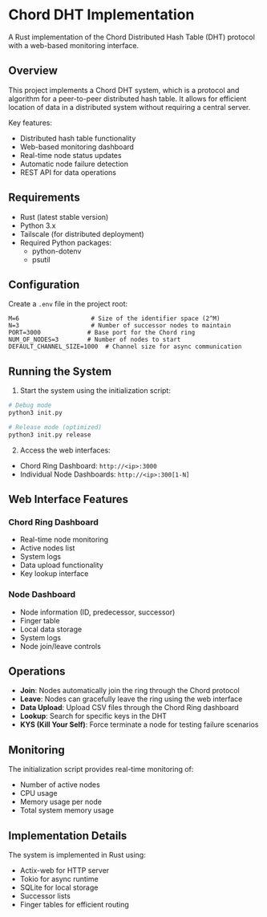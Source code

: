 # Chord DHT Implementation

A Rust implementation of the Chord Distributed Hash Table (DHT) protocol with a web-based monitoring interface.

## Overview

This project implements a Chord DHT system, which is a protocol and algorithm for a peer-to-peer distributed hash table. It allows for efficient location of data in a distributed system without requiring a central server.

Key features:
- Distributed hash table functionality
- Web-based monitoring dashboard
- Real-time node status updates
- Automatic node failure detection
- REST API for data operations

## Requirements

- Rust (latest stable version)
- Python 3.x
- Tailscale (for distributed deployment)
- Required Python packages:
  - python-dotenv
  - psutil

## Configuration

Create a `.env` file in the project root:

```env
M=6                    # Size of the identifier space (2^M)
N=3                    # Number of successor nodes to maintain
PORT=3000             # Base port for the Chord ring
NUM_OF_NODES=3        # Number of nodes to start
DEFAULT_CHANNEL_SIZE=1000  # Channel size for async communication
```

## Running the System

1. Start the system using the initialization script:

```bash
# Debug mode
python3 init.py

# Release mode (optimized)
python3 init.py release
```

2. Access the web interfaces:
- Chord Ring Dashboard: `http://<ip>:3000`
- Individual Node Dashboards: `http://<ip>:300[1-N]`

## Web Interface Features

### Chord Ring Dashboard
- Real-time node monitoring
- Active nodes list
- System logs
- Data upload functionality
- Key lookup interface

### Node Dashboard
- Node information (ID, predecessor, successor)
- Finger table
- Local data storage
- System logs
- Node join/leave controls

## Operations

- **Join**: Nodes automatically join the ring through the Chord protocol
- **Leave**: Nodes can gracefully leave the ring using the web interface
- **Data Upload**: Upload CSV files through the Chord Ring dashboard
- **Lookup**: Search for specific keys in the DHT
- **KYS (Kill Your Self)**: Force terminate a node for testing failure scenarios

## Monitoring

The initialization script provides real-time monitoring of:
- Number of active nodes
- CPU usage
- Memory usage per node
- Total system memory usage

## Implementation Details

The system is implemented in Rust using:
- Actix-web for HTTP server
- Tokio for async runtime
- SQLite for local storage
- Successor lists
- Finger tables for efficient routing
